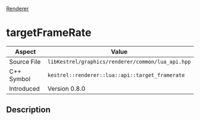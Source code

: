 [Renderer](index.md)
# targetFrameRate
| Aspect | Value |
| --- | --- |
| Source File | `libKestrel/graphics/renderer/common/lua_api.hpp` |
| C++ Symbol | `kestrel::renderer::lua::api::target_framerate` |
| Introduced | Version 0.8.0 |
## Description
